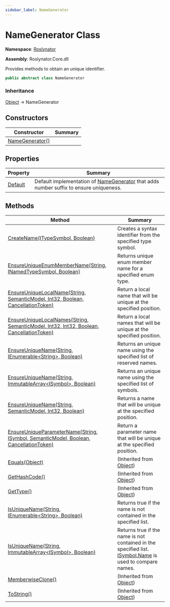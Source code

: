 ```yaml
---
sidebar_label: NameGenerator
---
```


# NameGenerator Class

**Namespace**: [Roslynator](../index.md)

**Assembly**: Roslynator\.Core\.dll

  
Provides methods to obtain an unique identifier\.

```csharp
public abstract class NameGenerator
```

### Inheritance

[Object](https://docs.microsoft.com/en-us/dotnet/api/system.object) &#x2192; NameGenerator

## Constructors

| Constructor | Summary |
| ----------- | ------- |
| [NameGenerator()](-ctor/index.md) | |

## Properties

| Property | Summary |
| -------- | ------- |
| [Default](Default/index.md) | Default implementation of [NameGenerator](./index.md) that adds number suffix to ensure uniqueness\. |

## Methods

| Method | Summary |
| ------ | ------- |
| [CreateName(ITypeSymbol, Boolean)](CreateName/index.md) | Creates a syntax identifier from the specified type symbol\. |
| [EnsureUniqueEnumMemberName(String, INamedTypeSymbol, Boolean)](EnsureUniqueEnumMemberName/index.md) | Returns unique enum member name for a specified enum type\. |
| [EnsureUniqueLocalName(String, SemanticModel, Int32, Boolean, CancellationToken)](EnsureUniqueLocalName/index.md) | Return a local name that will be unique at the specified position\. |
| [EnsureUniqueLocalNames(String, SemanticModel, Int32, Int32, Boolean, CancellationToken)](EnsureUniqueLocalNames/index.md) | Return a local names that will be unique at the specified position\. |
| [EnsureUniqueName(String, IEnumerable&lt;String&gt;, Boolean)](EnsureUniqueName/index.md#1289762758) | Returns an unique name using the specified list of reserved names\. |
| [EnsureUniqueName(String, ImmutableArray&lt;ISymbol&gt;, Boolean)](EnsureUniqueName/index.md#256906281) | Returns an unique name using the specified list of symbols\. |
| [EnsureUniqueName(String, SemanticModel, Int32, Boolean)](EnsureUniqueName/index.md#675399519) | Returns a name that will be unique at the specified position\. |
| [EnsureUniqueParameterName(String, ISymbol, SemanticModel, Boolean, CancellationToken)](EnsureUniqueParameterName/index.md) | Return a parameter name that will be unique at the specified position\. |
| [Equals(Object)](https://docs.microsoft.com/en-us/dotnet/api/system.object.equals) |  \(Inherited from [Object](https://docs.microsoft.com/en-us/dotnet/api/system.object)\) |
| [GetHashCode()](https://docs.microsoft.com/en-us/dotnet/api/system.object.gethashcode) |  \(Inherited from [Object](https://docs.microsoft.com/en-us/dotnet/api/system.object)\) |
| [GetType()](https://docs.microsoft.com/en-us/dotnet/api/system.object.gettype) |  \(Inherited from [Object](https://docs.microsoft.com/en-us/dotnet/api/system.object)\) |
| [IsUniqueName(String, IEnumerable&lt;String&gt;, Boolean)](IsUniqueName/index.md#2992007639) | Returns true if the name is not contained in the specified list\. |
| [IsUniqueName(String, ImmutableArray&lt;ISymbol&gt;, Boolean)](IsUniqueName/index.md#2911018138) | Returns true if the name is not contained in the specified list\. [ISymbol.Name](https://docs.microsoft.com/en-us/dotnet/api/microsoft.codeanalysis.isymbol.name) is used to compare names\. |
| [MemberwiseClone()](https://docs.microsoft.com/en-us/dotnet/api/system.object.memberwiseclone) |  \(Inherited from [Object](https://docs.microsoft.com/en-us/dotnet/api/system.object)\) |
| [ToString()](https://docs.microsoft.com/en-us/dotnet/api/system.object.tostring) |  \(Inherited from [Object](https://docs.microsoft.com/en-us/dotnet/api/system.object)\) |

